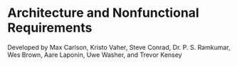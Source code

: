 # Architecture and Nonfunctional Requirements

Developed by Max Carlson, Kristo Vaher, Steve Conrad, Dr. P. S. Ramkumar, Wes Brown, Aare Laponin, Uwe Washer, and Trevor Kensey
